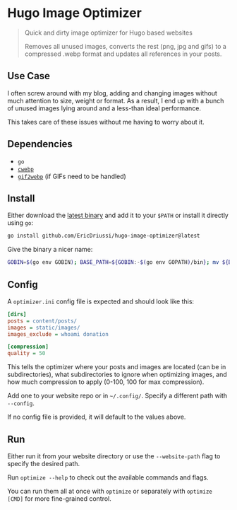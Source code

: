 # Hugo Image Optimizer

> Quick and dirty image optimizer for Hugo based websites
>
> Removes all unused images, converts the rest (png, jpg and gifs) to a compressed .webp format and updates all references in your posts.

## Use Case

I often screw around with my blog, adding and changing images without much attention to size, weight or format.
As a result, I end up with a bunch of unused images lying around and a less-than ideal performance.

This takes care of these issues without me having to worry about it.

## Dependencies

- `go`
- [`cwebp`](https://developers.google.com/speed/webp/docs/cwebp)
- [`gif2webp`](https://developers.google.com/speed/webp/docs/gif2webp) (if GIFs need to be handled)

## Install

Either download the [latest binary](https://github.com/EricDriussi/hugo-image-optimizer/releases) and add it to your `$PATH` or install it directly using `go`:

```sh
go install github.com/EricDriussi/hugo-image-optimizer@latest
```

Give the binary a nicer name:

```sh
GOBIN=$(go env GOBIN); BASE_PATH=${GOBIN:-$(go env GOPATH)/bin}; mv ${BASE_PATH}/hugo-image-optimizer ${BASE_PATH}/optimize
```

## Config

A `optimizer.ini` config file is expected and should look like this:

```ini
[dirs]
posts = content/posts/
images = static/images/
images_exclude = whoami donation

[compression]
quality = 50
```

This tells the optimizer where your posts and images are located (can be in subdirectories), what subdirectories to ignore when optimizing images, and how much compression to apply (0-100, 100 for max compression).

Add one to your website repo or in `~/.config/`. Specify a different path with `--config`.

If no config file is provided, it will default to the values above.

## Run

Either run it from your website directory or use the `--website-path` flag to specify the desired path.

Run `optimize --help` to check out the available commands and flags.

You can run them all at once with `optimize` or separately with `optimize [CMD]` for more fine-grained control.
